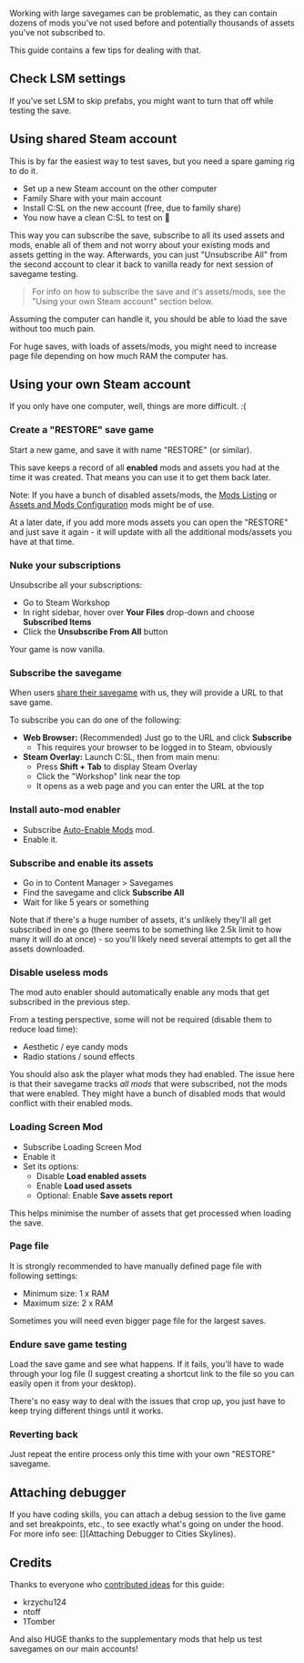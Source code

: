 Working with large savegames can be problematic, as they can contain dozens of mods you've not used before and potentially thousands of assets you've not subscribed to.

This guide contains a few tips for dealing with that.

## Check LSM settings

If you've set LSM to skip prefabs, you might want to turn that off while testing the save.

## Using shared Steam account

This is by far the easiest way to test saves, but you need a spare gaming rig to do it.

* Set up a new Steam account on the other computer
* Family Share with your main account
* Install C:SL on the new account (free, due to family share)
* You now have a clean C:SL to test on 🎉 

This way you can subscribe the save, subscribe to all its used assets and mods, enable all of them and not worry about your existing mods and assets getting in the way. Afterwards, you can just "Unsubscribe All" from the second account to clear it back to vanilla ready for next session of savegame testing.

> For info on how to subscribe the save and it's assets/mods, see the "Using your own Steam account" section below.

Assuming the computer can handle it, you should be able to load the save without too much pain.

For huge saves, with loads of assets/mods, you might need to increase page file depending on how much RAM the computer has.

## Using your own Steam account

If you only have one computer, well, things are more difficult. :(

### Create a "RESTORE" save game

Start a new game, and save it with name "RESTORE" (or similar).

This save keeps a record of all **enabled** mods and assets you had at the time it was created. That means you can use it to get them back later.

Note: If you have a bunch of disabled assets/mods, the [Mods Listing](https://steamcommunity.com/sharedfiles/filedetails/?id=588691634) or [Assets and Mods Configuration](https://steamcommunity.com/sharedfiles/filedetails/?id=661393399) mods might be of use.

At a later date, if you add more mods assets you can open the "RESTORE" and just save it again - it will update with all the additional mods/assets you have at that time.

### Nuke your subscriptions

Unsubscribe all your subscriptions:

* Go to Steam Workshop
* In right sidebar, hover over **Your Files** drop-down and choose **Subscribed Items**
* Click the **Unsubscribe From All** button

Your game is now vanilla.

### Subscribe the savegame

When users [share their savegame](Share-your-Savegame-on-Steam.) with us, they will provide a URL to that save game.

To subscribe you can do one of the following:

* **Web Browser:** (Recommended) Just go to the URL and click **Subscribe**
    * This requires your browser to be logged in to Steam, obviously
* **Steam Overlay:** Launch C:SL, then from main menu:
    * Press **Shift + Tab** to display Steam Overlay
    * Click the "Workshop" link near the top
    * It opens as a web page and you can enter the URL at the top

### Install auto-mod enabler

* Subscribe [Auto-Enable Mods](https://steamcommunity.com/sharedfiles/filedetails/?id=903285221) mod.
* Enable it.

### Subscribe and enable its assets

* Go in to Content Manager > Savegames
* Find the savegame and click **Subscribe All**
* Wait for like 5 years or something

Note that if there's a huge number of assets, it's unlikely they'll all get subscribed in one go (there seems to be something like 2.5k limit to how many it will do at once) - so you'll likely need several attempts to get all the assets downloaded.

### Disable useless mods

The mod auto enabler should automatically enable any mods that get subscribed in the previous step.

From a testing perspective, some will not be required (disable them to reduce load time):

* Aesthetic / eye candy mods
* Radio stations / sound effects

You should also ask the player what mods they had enabled. The issue here is that their savegame tracks _all mods_ that were subscribed, not the mods that were enabled. They might have a bunch of disabled mods that would conflict with their enabled mods.

### Loading Screen Mod

* Subscribe Loading Screen Mod
* Enable it
* Set its options:
    * Disable **Load enabled assets**
    * Enable **Load used assets**
    * Optional: Enable **Save assets report**

This helps minimise the number of assets that get processed when loading the save.

### Page file

It is strongly recommended to have manually defined page file with following settings:

* Minimum size: 1 x RAM
* Maximum size: 2 x RAM

Sometimes you will need even bigger page file for the largest saves.

### Endure save game testing

Load the save game and see what happens. If it fails, you'll have to wade through your log file (I suggest creating a shortcut link to the file so you can easily open it from your desktop).

There's no easy way to deal with the issues that crop up, you just have to keep trying different things until it works.

### Reverting back

Just repeat the entire process only this time with your own "RESTORE" savegame.

## Attaching debugger

If you have coding skills, you can attach a debug session to the live game and set breakpoints, etc., to see exactly what's going on under the hood. For more info see: [](Attaching Debugger to Cities Skylines).

## Credits

Thanks to everyone who [contributed ideas](https://github.com/krzychu124/Cities-Skylines-Traffic-Manager-President-Edition/issues/111) for this guide:

* krzychu124
* ntoff
* 1Tomber

And also HUGE thanks to the supplementary mods that help us test savegames on our main accounts!